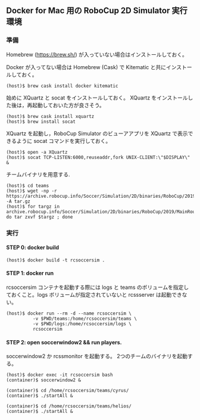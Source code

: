 ## Docker for Mac 用の RoboCup 2D Simulator 実行環境

### 準備

Homebrew (https://brew.sh/) が入っていない場合はインストールしておく。

Docker が入ってない場合は Homebrew (Cask) で Kitematic と共にインストールしておく。
~~~console
(host)$ brew cask install docker kitematic
~~~

始めに XQuartz と socat をインストールしておく。
XQuartz をインストールした後は，再起動しておいた方が良さそう。
~~~console
(host)$ brew cask install xquartz
(host)$ brew install socat
~~~

XQuartz を起動し，RoboCup Simulator のビューアアプリを XQuartz で表示できるように socat コマンドを実行しておく。
~~~console
(host)$ open -a XQuartz
(host)$ socat TCP-LISTEN:6000,reuseaddr,fork UNIX-CLIENT:\"$DISPLAY\" &
~~~

チームバイナリを用意する.
~~~console
(host)$ cd teams
(host)$ wget -np -r https://archive.robocup.info/Soccer/Simulation/2D/binaries/RoboCup/2019/MainRound/ -A tar.gz
(host)$ for targz in archive.robocup.info/Soccer/Simulation/2D/binaries/RoboCup/2019/MainRound/*tar.gz; do tar zxvf $targz ; done
~~~

### 実行

#### STEP 0: docker build
~~~console
(host)$ docker build -t rcsoccersim .
~~~

#### STEP 1: docker run

rcsoccersim コンテナを起動する際には logs と teams のボリュームを指定しておくこと。logs ボリュームが指定されていないと rcssserver は起動できない。
~~~console
(host)$ docker run --rm -d --name rcsoccersim \
          -v $PWD/teams:/home/rcsoccersim/teams \
          -v $PWD/logs:/home/rcsoccersim/logs \
          rcsoccersim
~~~

#### STEP 2: open soccerwindow2 && run players.

soccerwindow2 か rcssmonitor を起動する。
2つのチームのバイナリを起動する。
~~~console
(host)$ docker exec -it rcsoccersim bash
(container)$ soccerwindow2 &

(container)$ cd /home/rcsoccersim/teams/cyrus/
(container)$ ./startAll &

(container)$ cd /home/rcsoccersim/teams/helios/
(container)$ ./startAll &
~~~

